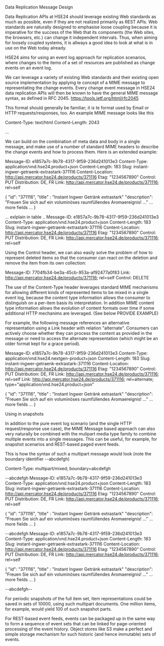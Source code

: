 Data Replication Message Design

Data Replication APIs at HSE24 should leverage existing Web standards as much as possible, even if they are not realized primarily as REST APIs. Web standards are naturally designed to emphasise loose coupling because it is imperative for the success of the Web that  its components (the Web sites, the browsers, etc.) can change it independent intervals. Thus, when aiming for loosely coupled systems, it is allways a good idea to look at what is in use on the Web today already.

HSE24 aims for using an event log approach for replication scenarios, where changes to the items of a set of resources are published as change events on an event log.

We can leverage a variety of existing Web standards and their existing open source implementation by applying te concept of a MIME message to representating the change events. Every change event message in HSE24 data replication APIs will then be known to have the general MIME message syntax, as defined in RFC 2045.  https://tools.ietf.org/html/rfc2045

This format should generally be familiar; it is te format used by Email or HTTP requests/responses, too. An example MIME message looks like this

Content-Type: text/html
Content-Length: 2043

<html>
  <title>...</title>
  <body>...</body>
</html>

We can build on the combination of meta data and body in a single message, and make use of a number of standard MIME headers to describe the change events and how to process them. Here is an extended example:


Message-ID: e1857a7c-9b78-4317-9f59-236d241013e3
Content-Type: application/vnd.hse24.product+json
Content-Length: 183
Slug: instant-ingwer-getraenk-extrastark-371116
Content-Location: http://api.mercator.hse24.de/products/371116
Etag: "1234567890"
Control: PUT 
Distribution: DE, FR
Link: <http://api.mercator.hse24.de/products/371116>; rel=self

{
  "id": "371116",
  "title" : "Instant Ingwer Getränk extrastark"
  "description": "Freuen Sie sich auf ein voluminöses raumfüllendes Aromaereignis! ..."
  ... more fields ...
}


... exlplain in table ..
Message-ID: e1857a7c-9b78-4317-9f59-236d241013e3
Content-Type: application/vnd.hse24.product+json
Content-Length: 183
Slug: instant-ingwer-getraenk-extrastark-371116
Content-Location: http://api.mercator.hse24.de/products/371116
Etag: "1234567890"
Control: PUT 
Distribution: DE, FR
Link: <http://api.mercator.hse24.de/products/371116>; rel=self


Using the Control header, we can also easily solve the problem of how to represent deleted items so that the consumer can react on the deletion and remove the item from its own collection:

Message-ID: 7704fb34-be3a-45cb-953a-af92477a0f83
Link: <http://api.mercator.hse24.de/products/371116>; rel=self
Control: DELETE 


The use of the Content-Type header leverages standard MIME mechanisms for allowing different kinds of represented items to be mixed in a single event log, because the content type information allows the consumer to distinguish on a per-item basis its interpretation. In addition MIME content type information allows the evolution of content formats over time if some additional HTTP mechanims are leveraged. (See below PROVIDE EXAMPLE)

For example, the following message references an alternative representation using a Link header with relation "alternate". Consumers can actively choose whether they can process the content as provided in the message or need to access the alternate representation (which might be an older format kept for a grace period).

Message-ID: e1857a7c-9b78-4317-9f59-236d241013e3
Content-Type: application/vnd.hse24.nextgen-product+json
Content-Length: 183
Slug: instant-ingwer-getraenk-extrastark-371116
Content-Location: http://api.mercator.hse24.de/products/371116
Etag: "1234567890"
Control: PUT 
Distribution: DE, FR
Link: <http://api.mercator.hse24.de/products/371116>; rel=self
Link: <http://api.mercator.hse24.de/products/371116>; rel=alternate; type="application/vnd.hse24.product+json"

{
  "id": "371116",
  "title" : "Instant Ingwer Getränk extrastark"
  "description": "Freuen Sie sich auf ein voluminöses raumfüllendes Aromaereignis! ..."
  ... more fields ...
}


Using in snapshots

In addition to the pure event log scenario (and the single HTTP request/response use case), the MIME Message based approach can also very naturally be combined with the mulipart media type family to combine multiple events into a single messages. This can be useful, for example, for snapshot scenarios and REST-based paged event feeds.

This is how the syntax of such a multipart message would look (note the boundary identifier --abcdefgh)
    

Content-Type: multipart/mixed; boundary=abcdefgh

--abcdefgh 
Message-ID: e1857a7c-9b78-4317-9f59-236d241013e3
Content-Type: application/vnd.hse24.product+json
Content-Length: 183
Slug: instant-ingwer-getraenk-extrastark-371116
Content-Location: http://api.mercator.hse24.de/products/371116
Etag: "1234567890"
Control: PUT 
Distribution: DE, FR
Link: <http://api.mercator.hse24.de/products/371116>; rel=self

{
  "id": "371116",
  "title" : "Instant Ingwer Getränk extrastark"
  "description": "Freuen Sie sich auf ein voluminöses raumfüllendes Aromaereignis! ..."
  ... more fields ...
}

--abcdefgh 
Message-ID: e1857a7c-9b78-4317-9f59-236d241013e3
Content-Type: application/vnd.hse24.product+json
Content-Length: 183
Slug: instant-ingwer-getraenk-extrastark-371116
Content-Location: http://api.mercator.hse24.de/products/371116
Etag: "1234567890"
Control: PUT 
Distribution: DE, FR
Link: <http://api.mercator.hse24.de/products/371116>; rel=self

{
  "id": "371116",
  "title" : "Instant Ingwer Getränk extrastark"
  "description": "Freuen Sie sich auf ein voluminöses raumfüllendes Aromaereignis! ..."
  ... more fields ...
}

--abcdefgh-- 

For periodic snapshots of the full item set, item representations could be saved in sets of 10000, using such multipart documents. One million items, for example, would yield 100 of such snapshot parts.

For REST-based event feeds, events can be packaged up in the same way to form a sequence of event sets that can be linked for page-oriented processing of the event history. Object stores like S3 make a perfect and simple storage mechanism for such historic (and hence immutable) sets of events.








